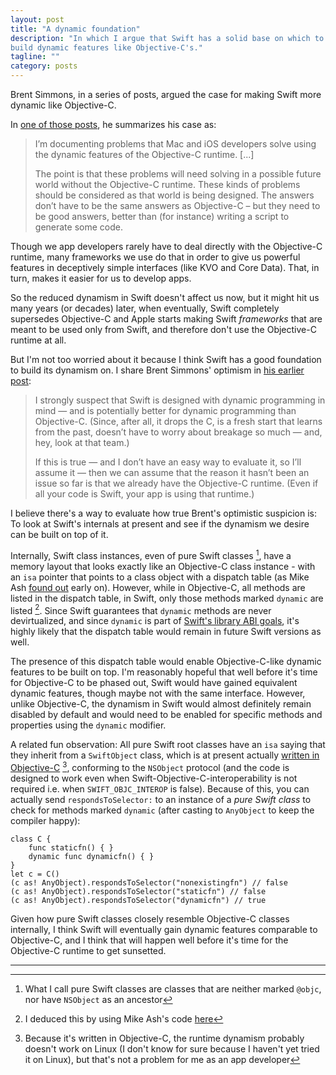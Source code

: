 ```yaml
---
layout: post
title: "A dynamic foundation"
description: "In which I argue that Swift has a solid base on which to
build dynamic features like Objective-C's."
tagline: ""
category: posts
---
```


Brent Simmons, in a series of posts, argued the case for making Swift
more dynamic like Objective-C.

[brent_summary]: http://inessential.com/2016/05/18/what_im_doing_with_these_articles
[brent_optimism]: http://inessential.com/2016/05/15/the_case_for_dynamic-swift_optimism

In [one of those posts][brent_summary], he summarizes his case as:

> I’m documenting problems that Mac and iOS developers solve using the
> dynamic features of the Objective-C runtime. [...]
>
> The point is that these problems will need solving in a possible
> future world without the Objective-C runtime. These kinds of problems
> should be considered as that world is being designed. The answers
> don’t have to be the same answers as Objective-C &ndash; but they need to be
> good answers, better than (for instance) writing a script to generate
> some code.

Though we app developers rarely have to deal directly with the
Objective-C runtime, many frameworks we use do that in order to give us
powerful features in deceptively simple interfaces (like KVO and Core
Data). That, in turn, makes it easier for us to develop apps.

So the reduced dynamism in Swift doesn't affect us now, but it might hit
us many years (or decades) later, when eventually, Swift completely
supersedes Objective-C and Apple starts making Swift _frameworks_ that
are meant to be used only from Swift, and therefore don't use the
Objective-C runtime at all.

But I'm not too worried about it because I think Swift has a good
foundation to build its dynamism on. I share Brent Simmons' optimism in
[his earlier post][brent_optimism]:

> I strongly suspect that Swift is designed with dynamic programming in
> mind — and is potentially better for dynamic programming than
> Objective-C. (Since, after all, it drops the C, is a fresh start that
> learns from the past, doesn’t have to worry about breakage so much —
> and, hey, look at that team.)
>
> If this is true — and I don’t have an easy way to evaluate it, so I’ll
> assume it — then we can assume that the reason it hasn’t been an issue
> so far is that we already have the Objective-C runtime. (Even if all
> your code is Swift, your app is using that runtime.)

I believe there's a way to evaluate how true Brent's optimistic
suspicion is: To look at Swift's internals at present and see if the
dynamism we desire can be built on top of it.

Internally, Swift class instances, even of pure Swift classes [^1], have
a memory layout that looks exactly like an Objective-C class instance -
with an `isa` pointer that points to a class object with a 
dispatch table (as Mike Ash [found out][mike_ash] early on). However,
while in Objective-C, all methods are listed in the dispatch table, in
Swift, only those methods marked `dynamic` are listed [^2]. Since Swift
guarantees that `dynamic` methods are never devirtualized, and since
`dynamic` is part of [Swift's library ABI goals][library_evolution], it's
highly likely that the dispatch table would remain in future Swift versions
as well.

The presence of this dispatch table would enable Objective-C-like
dynamic features to be built on top.  I'm reasonably hopeful that well
before it's time for Objective-C to be phased out, Swift would have
gained equivalent dynamic features, though maybe not with the same
interface. However, unlike Objective-C, the dynamism in Swift would
almost definitely remain disabled by default and would need to be
enabled for specific methods and properties using the `dynamic`
modifier.

A related fun observation: All pure Swift root classes have an `isa`
saying that they inherit from a `SwiftObject` class, which is at present
actually [written in Objective-C][SwiftObject.mm] [^3], conforming to the
`NSObject` protocol (and the code is designed to work even when
Swift-Objective-C-interoperability is not required i.e. when
`SWIFT_OBJC_INTEROP` is false).
Because of this, you can actually send `respondsToSelector:` to an
instance of a _pure Swift class_ to check for methods marked `dynamic`
(after casting to `AnyObject` to keep the compiler happy):

~~~
class C {
    func staticfn() { }
    dynamic func dynamicfn() { }
}
let c = C()
(c as! AnyObject).respondsToSelector("nonexistingfn") // false
(c as! AnyObject).respondsToSelector("staticfn") // false
(c as! AnyObject).respondsToSelector("dynamicfn") // true
~~~

Given how pure Swift classes closely resemble Objective-C classes
internally, I think Swift will eventually gain dynamic features
comparable to Objective-C, and I think that will happen well before
it's time for the Objective-C runtime to get sunsetted.

[library_evolution]: https://github.com/apple/swift/blob/master/docs/LibraryEvolution.rst
[mike_ash]: https://www.mikeash.com/pyblog/friday-qa-2014-07-18-exploring-swift-memory-layout.html
[SwiftObject.mm]: https://github.com/apple/swift/blob/85fde8b/stdlib/public/runtime/SwiftObject.mm

---

[^1]: What I call pure Swift classes are classes that are neither marked `@objc`, nor have `NSObject` as an ancestor

[^2]: I deduced this by using Mike Ash's code [here](https://github.com/mikeash/memorydumper)

[^3]: Because it's written in Objective-C, the runtime dynamism probably doesn't work on Linux (I don't know for sure because I haven't yet tried it on Linux), but that's not a problem for me as an app developer


